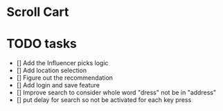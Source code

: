 # Scroll Cart

# TODO tasks

- [] Add the Influencer picks logic
- [] Add location selection
- [] Figure out the recommendation
- [] Add login and save feature
- [] Improve search to consider whole word "dress" not be in "address"
- [] put delay for search so not be activated for each key press
